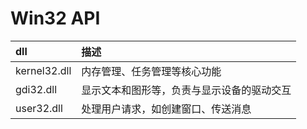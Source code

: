# Win32 API

| dll          | 描述                                       |
| :----------- | :----------------------------------------- |
| kernel32.dll | 内存管理、任务管理等核心功能               |
| gdi32.dll    | 显示文本和图形等，负责与显示设备的驱动交互 |
| user32.dll   | 处理用户请求，如创建窗口、传送消息         |
